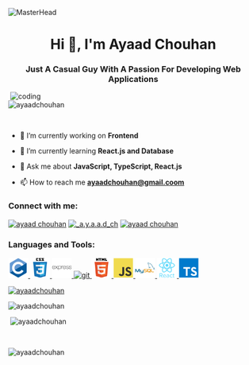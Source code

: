 ![MasterHead](https://live.staticflickr.com/65535/51350239267_54560763e6_b.jpg)
<!-- <img src="https://repository-images.githubusercontent.com/588181932/e36ec678-7984-4cdd-8e4c-a3932772ff8e" alt='coding'> -->

<h1 align="center">Hi 👋, I'm Ayaad Chouhan</h1>
<h3 align="center">Just A Casual Guy With A Passion For Developing Web Applications</h3>
<img align="right" width="500"  src="https://camo.githubusercontent.com/7de37139d0b4c1ce40865e799b446c0e963a3dd8fb68d239707237c40604fa3d/68747470733a2f2f63646e2e6472696262626c652e636f6d2f75736572732f3733303730332f73637265656e73686f74732f363538313234332f6176656e746f2e676966" alt="coding" >

<p align="left"> <img src="https://komarev.com/ghpvc/?username=ayaadchouhan&label=Profile%20views&color=0e75b6&style=flat" alt="ayaadchouhan" /> </p>

<p align="left"> <a href="https://twitter.com/" target="blank"><img src="https://img.shields.io/twitter/follow/?logo=twitter&style=for-the-badge" alt="" /></a> </p>

- 🔭 I’m currently working on **Frontend**

- 🌱 I’m currently learning **React.js and Database**

- 💬 Ask me about **JavaScript, TypeScript, React.js**

- 📫 How to reach me **ayaadchouhan@gmail.coom**

<h3 align="left">Connect with me:</h3>
<p align="left">
<a href="https://linkedin.com/in/ayaad chouhan" target="blank"><img align="center" src="https://raw.githubusercontent.com/rahuldkjain/github-profile-readme-generator/master/src/images/icons/Social/linked-in-alt.svg" alt="ayaad chouhan" height="30" width="40" /></a>
<a href="https://instagram.com/_a.y.a.a.d_ch" target="blank"><img align="center" src="https://raw.githubusercontent.com/rahuldkjain/github-profile-readme-generator/master/src/images/icons/Social/instagram.svg" alt="_a.y.a.a.d_ch" height="30" width="40" /></a>
<a href="https://www.leetcode.com/ayaad chouhan" target="blank"><img align="center" src="https://raw.githubusercontent.com/rahuldkjain/github-profile-readme-generator/master/src/images/icons/Social/leet-code.svg" alt="ayaad chouhan" height="30" width="40" /></a>
</p>

<h3 align="left">Languages and Tools:</h3>
<p align="left"> <a href="https://www.cprogramming.com/" target="_blank" rel="noreferrer"> <img src="https://raw.githubusercontent.com/devicons/devicon/master/icons/c/c-original.svg" alt="c" width="40" height="40"/> </a> <a href="https://www.w3schools.com/css/" target="_blank" rel="noreferrer"> <img src="https://raw.githubusercontent.com/devicons/devicon/master/icons/css3/css3-original-wordmark.svg" alt="css3" width="40" height="40"/> </a> <a href="https://expressjs.com" target="_blank" rel="noreferrer"> <img src="https://raw.githubusercontent.com/devicons/devicon/master/icons/express/express-original-wordmark.svg" alt="express" width="40" height="40"/> </a> <a href="https://git-scm.com/" target="_blank" rel="noreferrer"> <img src="https://www.vectorlogo.zone/logos/git-scm/git-scm-icon.svg" alt="git" width="40" height="40"/> </a> <a href="https://www.w3.org/html/" target="_blank" rel="noreferrer"> <img src="https://raw.githubusercontent.com/devicons/devicon/master/icons/html5/html5-original-wordmark.svg" alt="html5" width="40" height="40"/> </a> <a href="https://developer.mozilla.org/en-US/docs/Web/JavaScript" target="_blank" rel="noreferrer"> <img src="https://raw.githubusercontent.com/devicons/devicon/master/icons/javascript/javascript-original.svg" alt="javascript" width="40" height="40"/> </a> <a href="https://www.mysql.com/" target="_blank" rel="noreferrer"> <img src="https://raw.githubusercontent.com/devicons/devicon/master/icons/mysql/mysql-original-wordmark.svg" alt="mysql" width="40" height="40"/> </a> <a href="https://reactjs.org/" target="_blank" rel="noreferrer"> <img src="https://raw.githubusercontent.com/devicons/devicon/master/icons/react/react-original-wordmark.svg" alt="react" width="40" height="40"/> </a> <a href="https://www.typescriptlang.org/" target="_blank" rel="noreferrer"> <img src="https://raw.githubusercontent.com/devicons/devicon/master/icons/typescript/typescript-original.svg" alt="typescript" width="40" height="40"/> </a> </p>



<p align="left"> <a href="https://github.com/ryo-ma/github-profile-trophy"><img src="https://github-profile-trophy.vercel.app/?username=ayaadchouhan" alt="ayaadchouhan" /></a> </p>
<p><img align="centre" src="https://github-readme-streak-stats.herokuapp.com/?user=ayaadchouhan&" alt="ayaadchouhan" /></p>
<p>&nbsp;<img align="centre" src="https://github-readme-stats.vercel.app/api?username=ayaadchouhan&show_icons=true&locale=en" alt="ayaadchouhan" /></p> <br/>

<p><img align="left" src="https://github-readme-stats.vercel.app/api/top-langs?username=ayaadchouhan&show_icons=true&locale=en&layout=compact" alt="ayaadchouhan" /></p>

